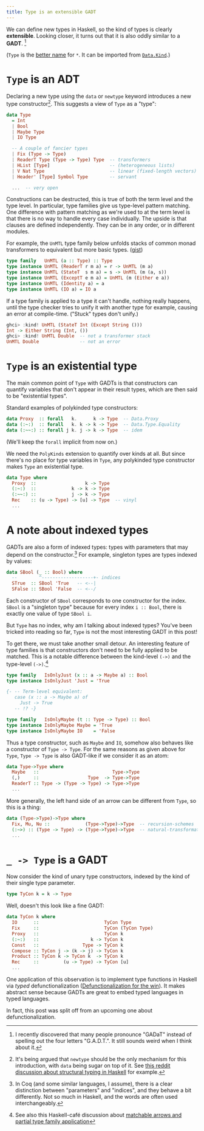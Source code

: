 ```yaml
---
title: Type is an extensible GADT
---
```


We can define new types in Haskell, so the kind of types is clearly
**extensible**. Looking closer, it turns out that it is also oddly similar to a
**GADT**. [^gadt]

[^gadt]: I recently discovered that many people pronounce "GADaT" instead of
  spelling out the four letters "G.A.D.T.". It still sounds weird when I
  think about it.

(`Type` is the [better
name](https://github.com/ghc-proposals/ghc-proposals/pull/143) for `*`. It can
be imported from
[`Data.Kind`](https://hackage.haskell.org/package/base-4.11.1.0/docs/Data-Kind.html).)

`Type` is an ADT
================

Declaring a new type using the `data` or `newtype` keyword introduces a new
type constructor[^nominal]. This suggests a view of `Type` as a "type":

```haskell
data Type
  = Int
  | Bool
  | Maybe Type
  | IO Type

  -- A couple of fancier types
  | Fix (Type -> Type)
  | ReaderT Type (Type -> Type) Type  -- transformers
  | HList [Type]                      -- (heterogeneous lists)
  | V Nat Type                        -- linear (fixed-length vectors)
  | Header' [Type] Symbol Type        -- servant

  ...  -- very open
```

[^nominal]: It's being argued that `newtype` should be the only mechanism for
  this introduction, with `data` being sugar on top of it. See [this reddit
  discussion about structural typing in
  Haskell](https://www.reddit.com/r/haskell/comments/8uhj1f/what_is_the_status_on_structural_typing_row_types/)
  for example.

Constructions can be destructed, this is true of both the term level and the
type level. In particular, type families give us type-level pattern matching.
One difference with pattern matching as we're used to at the term level is that
there is no way to handle every case individually. The upside is that clauses
are defined independently. They can be in any order, or in different modules.

For example, the `UnMTL` type family below unfolds stacks of common monad
transformers to equivalent but more basic types.
([gist](https://gist.github.com/Lysxia/147a593d32bf7d8d468b61b882c1b9ba))

```haskell
type family   UnMTL (a :: Type) :: Type
type instance UnMTL (ReaderT r m a) = r -> UnMTL (m a)
type instance UnMTL (StateT  s m a) = s -> UnMTL (m (a, s))
type instance UnMTL (ExceptT e m a) = UnMTL (m (Either e a))
type instance UnMTL (Identity a) = a
type instance UnMTL (IO a) = IO a
```

If a type family is applied to a type it can't handle, nothing really happens,
until the type checker tries to unify it with another type for example,
causing an error at compile-time. ("Stuck" types don't unify.)

```haskell
ghci> :kind! UnMTL (StateT Int (Except String ()))
Int -> Either String (Int, ())
ghci> :kind! UnMTL Double  -- not a transformer stack
UnMTL Double               -- not an error
```

`Type` is an existential type
=============================

The main common point of `Type` with GADTs is that constructors can quantify
variables that don't appear in their result types, which are then said to be
"existential types".

Standard examples of polykinded type constructors:

```haskell
data Proxy  :: forall   k.      k -> Type  -- Data.Proxy
data (:~:)  :: forall   k. k -> k -> Type  -- Data.Type.Equality
data (:~~:) :: forall j k. j -> k -> Type  -- idem
```

(We'll keep the `forall` implicit from now on.)

We need the `PolyKinds` extension to quantify over kinds at all. But since
there's no place for type variables in `Type`, any polykinded type constructor
makes `Type` an existential type.

```haskell
data Type where
  Proxy  ::                  k -> Type
  (:~:)  ::             k -> k -> Type
  (:~~:) ::             j -> k -> Type
  Rec    :: (u -> Type) -> [u] -> Type  -- vinyl
  ...
```

A note about indexed types
==========================

GADTs are also a form of indexed types: types with parameters that may depend on
the constructor.[^coq] For example, singleton types are types indexed by values:

```haskell
data SBool (_ :: Bool) where
  --        ^-------------------+- indices
  STrue  :: SBool 'True   -- <--|
  SFalse :: SBool 'False  -- <--/
```

[^coq]: In Coq (and some similar languages, I assume), there is a clear
  distinction between "parameters" and "indices", and they behave a bit
  differently. Not so much in Haskell, and the words are often used
  interchangeably.

Each constructor of `SBool` corresponds to one constructor for the index.
`SBool` is a "singleton type" because for every index `i :: Bool`, there is
exactly one value of type `SBool i`.

But `Type` has no index, why am I talking about indexed types?
You've been tricked into reading so far, `Type` is not the most interesting
GADT in this post!

To get there, we must take another small detour.
An interesting feature of type families is that constructors don't need to
be fully applied to be matched. This is a notable difference between the
kind-level `(->)` and the type-level `(->)`.[^matchable]

```haskell
type family   IsOnlyJust (x :: a -> Maybe a) :: Bool
type instance IsOnlyJust 'Just = 'True

{- -- Term-level equivalent:
   case (x :: a -> Maybe a) of
     Just -> True
   -- !? -}

type family   IsOnlyMaybe (t :: Type -> Type) :: Bool
type instance IsOnlyMaybe Maybe = 'True
type instance IsOnlyMaybe IO    = 'False
```

[^matchable]: See also this Haskell-café discussion about [matchable arrows and
  partial type family
  application](https://mail.haskell.org/pipermail/haskell-cafe/2017-April/126893.html)

Thus a type constructor, such as `Maybe` and `IO`, somehow also behaves like a
constructor of `Type -> Type`. For the same reasons as given above for `Type`,
`Type -> Type` is also GADT-like if we consider it as an atom:

```haskell
data Type->Type where
  Maybe   ::                           Type->Type
  (,)     ::                  Type  -> Type->Type
  ReaderT :: Type -> (Type -> Type) -> Type->Type
  ...
```

More generally, the left hand side of an arrow can be different from `Type`, so
this is a thing:

```haskell
data (Type->Type)->Type where
  Fix, Mu, Nu ::             (Type->Type)->Type  -- recursion-schemes
  (:~>) :: (Type -> Type) -> (Type->Type)->Type  -- natural-transformation
  ...
```

`_ -> Type` is a GADT
=====================

Now consider the kind of unary type constructors, indexed by the kind of their
single type parameter.

```haskell
type TyCon k = k -> Type
```

Well, doesn't this look like a fine GADT:

```haskell
data TyCon k where
  IO      ::                        TyCon Type
  Fix     ::                        TyCon (TyCon Type)
  Proxy   ::                        TyCon k
  (:~:)   ::                   k -> TyCon k
  Const   ::                Type -> TyCon k
  Compose :: TyCon j -> (k -> j) -> TyCon k
  Product :: TyCon k -> TyCon k  -> TyCon k
  Rec     ::         (u -> Type) -> TyCon [u]
  ...
```

One application of this observation is to implement type functions in Haskell
via *typed* defunctionalization ([Defunctionalization for the
win](https://typesandkinds.wordpress.com/2013/04/01/defunctionalization-for-the-win/)).
It makes abstract sense because GADTs are great to embed typed languages in
typed languages.

In fact, this post was split off from an upcoming one about defunctionalization.
